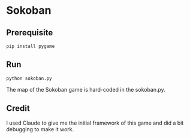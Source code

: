 # Sokoban
## Prerequisite
```
pip install pygame
```
## Run
```
python sokoban.py
```

The map of the Sokoban game is hard-coded in the sokoban.py.

## Credit
I used Claude to give me the initial framework of this game and did a bit debugging to make it work.
